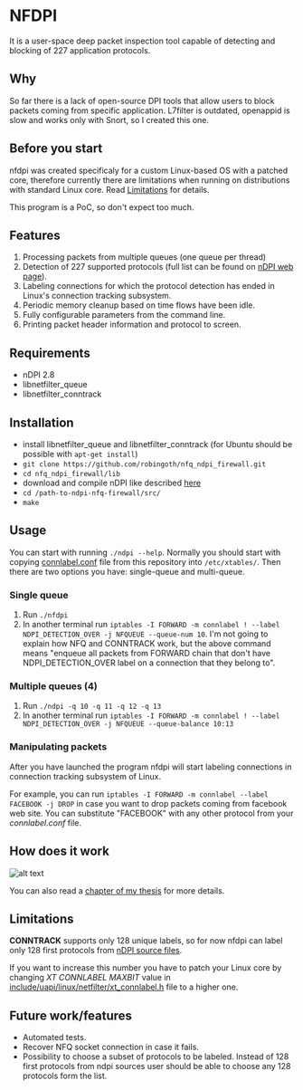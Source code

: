 # NFDPI
It is a user-space deep packet inspection tool capable of detecting and blocking of 227 application protocols.

## Why
So far there is a lack of open-source DPI tools that allow users to block packets coming from specific application.
L7filter is outdated, openappid is slow and works only with Snort, so I created this one.

## Before you start
nfdpi was created specificaly for a custom Linux-based OS with a patched core, therefore currently there are limitations when running on distributions with standard Linux core. Read [Limitations](#limitations) for details.

This program is a PoC, so don't expect too much.

## Features
1. Processing packets from multiple queues (one queue per thread)
2. Detection of 227 supported protocols (full list can be found on [nDPI web page](http://www.ntop.org/products/deep-packet-inspection/ndpi/)).
3. Labeling connections for which the protocol detection has ended in Linux's connection tracking subsystem.
4. Periodic memory cleanup based on time flows have been idle.
5. Fully configurable parameters from the command line.
6. Printing packet header information and protocol to screen.

## Requirements
- nDPI 2.8
- libnetfilter_queue
- libnetfilter_conntrack

## Installation
- install libnetfilter_queue and libnetfilter_conntrack (for Ubuntu should be possible with `apt-get install`)
- `git clone https://github.com/robingoth/nfq_ndpi_firewall.git`
- `cd nfq_ndpi_firewall/lib`
- download and compile nDPI like described [here](https://github.com/ntop/nDPI/blob/2.0-stable/INSTALL)
- `cd /path-to-ndpi-nfq-firewall/src/`
- `make`

## Usage
You can start with running `./ndpi --help`.
Normally you should start with copying [connlabel.conf](./connlabel.conf) file from this repository into `/etc/xtables/`.
Then there are two options you have: single-queue and multi-queue.

### Single queue
1. Run `./nfdpi`
2. In another terminal run `iptables -I FORWARD -m connlabel ! --label NDPI_DETECTION_OVER -j NFQUEUE --queue-num 10`. I'm not going to explain how NFQ and CONNTRACK work, but the above command means "enqueue all packets from FORWARD chain that don't have NDPI_DETECTION_OVER label on a connection that they belong to".

### Multiple queues (4)
1. Run `./ndpi -q 10 -q 11 -q 12 -q 13`
2. In another terminal run `iptables -I FORWARD -m connlabel ! --label NDPI_DETECTION_OVER -j NFQUEUE --queue-balance 10:13`

### Manipulating packets
After you have launched the program nfdpi will start labeling connections in connection tracking subsystem of Linux.

For example, you can run `iptables -I FORWARD -m connlabel --label FACEBOOK -j DROP` in case you want to drop packets coming from facebook web site. You can substitute "FACEBOOK" with any other protocol from your *connlabel.conf* file.

## How does it work
![alt text](https://github.com/robingoth/nfq_ndpi_firewall/blob/master/docs/workflow.png "nfdpi Workflow")

You can also read a [chapter of my thesis](./docs/thesis_chapter_l7firewall.pdf) for more details.

## Limitations
**CONNTRACK** supports only 128 unique labels, so for now nfdpi can label only 128 first protocols from [nDPI source files](https://github.com/ntop/nDPI/blob/2.0-stable/src/include/ndpi_protocol_ids.h).

If you want to increase this number you have to patch your Linux core by changing *XT CONNLABEL MAXBIT* value in [include/uapi/linux/netfilter/xt_connlabel.h](https://github.com/torvalds/linux/blob/master/include/uapi/linux/netfilter/xt_connlabel.h) file to a higher one.

## Future work/features
- Automated tests.
- Recover NFQ socket connection in case it fails.
- Possibility to choose a subset of protocols to be labeled. Instead of 128 first protocols from ndpi sources user should be able to choose any 128 protocols form the list.

